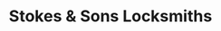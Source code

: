 ---
title: "Stokes & Sons Locksmiths"
url: /cheltenham/stokes-and-sons-locksmiths/
shop: locksmith
---